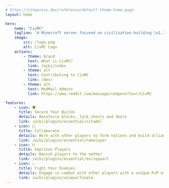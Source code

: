 ```yaml
---
# https://vitepress.dev/reference/default-theme-home-page
layout: home

hero:
    name: "CivMC"
    tagline: "A Minecraft server focused on civilization building \n1.21.8 Play.CivMC.net"
    image:
        src: /logo.png
        alt: CivMC Logo
    actions:
        - theme: brand
          text: What is CivMC?
          link: /wiki/index
        - theme: alt
          text: Contributing to CivMC
          link: /dev/
        - theme: alt
          text: ModMail Admins
          link: https://www.reddit.com/message/compose?to=r/CivMC

features:
    - icon: 🛡️
      title: Secure Your Builds
      details: Reinforce blocks, lock chests and doors
      link: /wiki/plugins/essential/citadel
    - icon: 🤝
      title: Collaborate
      details: Work with other players to form nations and build alliances
      link: /wiki/plugins/essential/namelayer
    - icon: ⛓️
      title: Imprison Players
      details: Banish players to the nether
      link: /wiki/plugins/essential/exilepearl
    - icon: ⚔️
      title: Fight Your Enemies
      details: Engage in combat with other players with a unique PvP experiance
      link: /wiki/plugins/unique/finale
---
```

